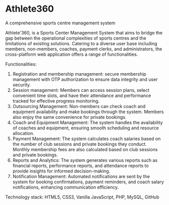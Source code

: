 # Athlete360
A comprehensive sports centre management system

Athlete'360, is a Sports Center Management System that aims to bridge the gap between the operational complexities of sports centres and the limitations of existing solutions. Catering to a diverse user base including members, non-members, coaches, payment clerks, and administrators, the cross-platform web application offers a range of functionalities.

Functionalities: 
1) Registration and membership management: secure membership management with OTP authorization to ensure data integrity and user security.
2) Session management: Members can access session plans, select convenient time slots, and have their attendance and performance tracked for effective progress monitoring.
3) Outsourcing Management: Non-members can check coach and equipment availability and make bookings through the system. Members also enjoy the same convenience for private bookings.
4) Coach and Equipment Management: The system handles the availability of coaches and equipment, ensuring smooth scheduling and resource allocation.
5) Payment Management: The system calculates coach salaries based on the number of club sessions and private bookings they conduct. Monthly membership fees are also calculated based on club sessions and private bookings.
6) Reports and Analytics: The system generates various reports such as financial reports, performance reports, and attendance reports to provide insights for informed decision-making.
7) Notification Management: Automated notifications are sent by the system for booking confirmations, payment reminders, and coach salary notifications, enhancing communication efficiency.

Technology stack: HTML5, CSS3, Vanilla JavaScript, PHP, MySQL, GitHub
